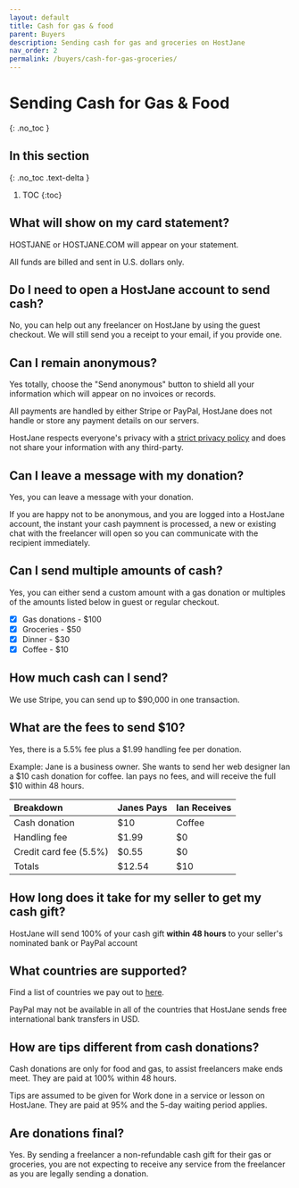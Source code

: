 ```yaml
---
layout: default
title: Cash for gas & food
parent: Buyers
description: Sending cash for gas and groceries on HostJane
nav_order: 2
permalink: /buyers/cash-for-gas-groceries/
---
```


# Sending Cash for Gas & Food
{: .no_toc }

## In this section
{: .no_toc .text-delta }

1. TOC
{:toc}

## What will show on my card statement?

HOSTJANE or HOSTJANE.COM will appear on your statement.

<span class="green">All funds are billed and sent in U.S. dollars only.</span>

## Do I need to open a HostJane account to send cash?

No, you can help out any freelancer on HostJane by using the guest checkout. We will still send you a receipt to your email, if you provide one.

## Can I remain anonymous?

Yes totally, choose the "Send anonymous" button to shield all your information which will appear on no invoices or records.

<span class="green">All payments are handled by either Stripe or PayPal, HostJane does not handle or store any payment details on our servers.</span>

HostJane respects everyone's privacy with a [strict privacy policy](https://www.hostjane.com/legal/privacy/) and does not share your information with any third-party.

## Can I leave a message with my donation?

Yes, you can leave a message with your donation. 

If you are happy not to be anonymous, and you are logged into a HostJane account, the instant your cash paymnent is processed, a new or existing chat with the freelancer will open so you can communicate with the recipient immediately.

## Can I send multiple amounts of cash?

Yes, you can either send a custom amount with a gas donation or multiples of the amounts listed below in guest or regular checkout.

- [x] Gas donations - $100
- [x] Groceries - $50
- [x] Dinner - $30
- [x] Coffee - $10

## How much cash can I send?

We use Stripe, you can send up to $90,000 in one transaction.

## What are the fees to send $10?

<span class="blue">Yes, there is a 5.5% fee plus a $1.99 handling fee per donation.<span>

Example: Jane is a business owner. She wants to send her web designer Ian a $10 cash donation for coffee. Ian pays no fees, and will receive the full $10 within 48 hours.

| Breakdown       | Janes Pays       | Ian Receives |
|:-------------|:------------------|:------|
| Cash donation           | $10 | Coffee  |
| Handling fee | $1.99   | $0  |
| Credit card fee (5.5%)           | $0.55      | $0  |
| Totals           | $12.54 | $10  |

## How long does it take for my seller to get my cash gift?

<span class="yellow">HostJane will send 100% of your cash gift <strong>within 48 hours</strong> to your seller's nominated bank or PayPal account</span>

## What countries are supported?

Find a list of countries we pay out to [here](/sellers/payments-tax-credits/#country-information-for-wire-payments).

<span class="blue">PayPal may not be available in all of the countries that HostJane sends free international bank transfers in USD.</span>

## How are tips different from cash donations?

Cash donations are only for food and gas, to assist freelancers make ends meet. They are paid at 100% within 48 hours.

Tips are assumed to be given for Work done in a service or lesson on HostJane. They are paid at 95% and the 5-day waiting period applies.

## Are donations final?

Yes. By sending a freelancer a non-refundable cash gift for their gas or groceries, you are not expecting to receive any service from the freelancer as you are legally sending a donation.